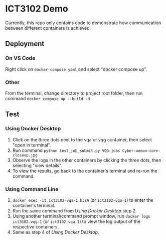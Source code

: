# ICT3102 Demo
Currently, this repo only contains code to demonstrate how communication between different containers is achieved.
## Deployment
### On VS Code
Right click on `docker-compose.yaml` and select "docker compose up".
### Other
From the terminal, change directory to project root folder, then run command `docker compose up --build -d`
## Test
### Using Docker Desktop
1. Click on the three dots next to the vqa or vqg container, then select "open in terminal".
2. Run command `python test_job_submit.py VQG:jobs Cyber-woman-corn-closeup.jpg`
3. Observe the logs in the other containers by clicking the three dots, then selecting "view details".
4. To view the results, go back to the container's terminal and re-run the command.
### Using Command Line
1. `docker exec -it ict3102-vqa-1 bash` (or `ict3102-vqa-1`) to enter the container's terminal.
2. Run the same command from *Using Docker Desktop* step 2.
3. Using another terminal/command prompt window, run `docker logs ict3102-vqg-1` (or `ict3102-vqa-1`) to view the log output of the respective containers.
4. Same as step 4 of *Using Docker Desktop*.
